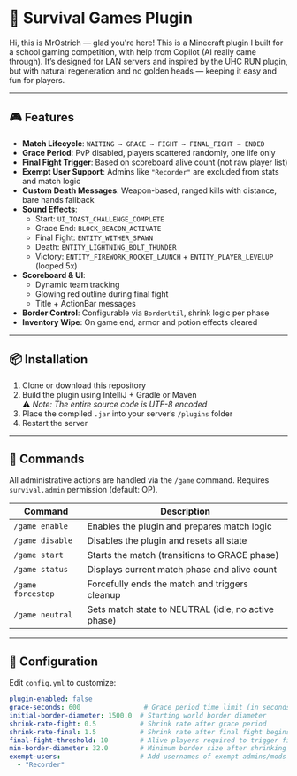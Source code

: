 # 🏹 Survival Games Plugin

Hi, this is MrOstrich — glad you're here! This is a Minecraft plugin I built for a school gaming competition, with help from Copilot (AI really came through). It’s designed for LAN servers and inspired by the UHC RUN plugin, but with natural regeneration and no golden heads — keeping it easy and fun for players.

---

## 🎮 Features

- **Match Lifecycle**: `WAITING → GRACE → FIGHT → FINAL_FIGHT → ENDED`
- **Grace Period**: PvP disabled, players scattered randomly, one life only
- **Final Fight Trigger**: Based on scoreboard alive count (not raw player list)
- **Exempt User Support**: Admins like `"Recorder"` are excluded from stats and match logic
- **Custom Death Messages**: Weapon-based, ranged kills with distance, bare hands fallback
- **Sound Effects**:
  - Start: `UI_TOAST_CHALLENGE_COMPLETE`
  - Grace End: `BLOCK_BEACON_ACTIVATE`
  - Final Fight: `ENTITY_WITHER_SPAWN`
  - Death: `ENTITY_LIGHTNING_BOLT_THUNDER`
  - Victory: `ENTITY_FIREWORK_ROCKET_LAUNCH` + `ENTITY_PLAYER_LEVELUP` (looped 5x)
- **Scoreboard & UI**:
  - Dynamic team tracking
  - Glowing red outline during final fight
  - Title + ActionBar messages
- **Border Control**: Configurable via `BorderUtil`, shrink logic per phase
- **Inventory Wipe**: On game end, armor and potion effects cleared

---

## 📦 Installation

1. Clone or download this repository
2. Build the plugin using IntelliJ + Gradle or Maven  
   ⚠️ *Note: The entire source code is UTF-8 encoded*
3. Place the compiled `.jar` into your server’s `/plugins` folder
4. Restart the server

---

## 🚀 Commands

All administrative actions are handled via the `/game` command. Requires `survival.admin` permission (default: OP).

| Command               | Description                                      |
|----------------------|--------------------------------------------------|
| `/game enable`       | Enables the plugin and prepares match logic      |
| `/game disable`      | Disables the plugin and resets all state         |
| `/game start`        | Starts the match (transitions to GRACE phase)    |
| `/game status`       | Displays current match phase and alive count     |
| `/game forcestop`    | Forcefully ends the match and triggers cleanup   |
| `/game neutral`      | Sets match state to NEUTRAL (idle, no active phase)|

---

## 🔧 Configuration

Edit `config.yml` to customize:

```yaml
plugin-enabled: false
grace-seconds: 600                # Grace period time limit (in seconds)
initial-border-diameter: 1500.0  # Starting world border diameter
shrink-rate-fight: 0.5           # Shrink rate after grace period
shrink-rate-final: 1.5           # Shrink rate after final fight begins
final-fight-threshold: 10        # Alive players required to trigger final fight
min-border-diameter: 32.0        # Minimum border size after shrinking
exempt-users:                    # Add usernames of exempt admins/mods
  - "Recorder"
